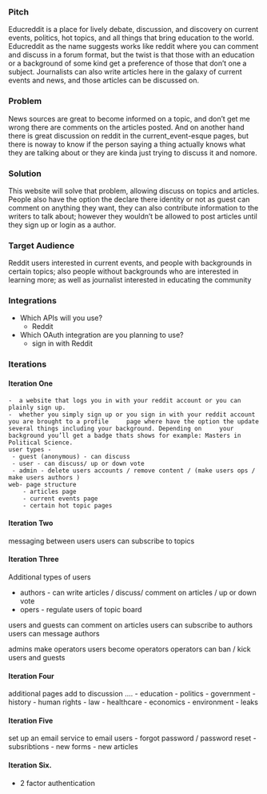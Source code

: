 ### Pitch

Educreddit is a place for lively debate, discussion, and discovery on current events, politics, hot topics, and all things that bring education to the world. Educreddit as the name suggests works like reddit where you can comment and discuss in a forum format, but the twist is that those with an education or a background of some kind get a preference of those that don’t one a subject. Journalists can also write articles here in the galaxy of current events and news, and those articles can be discussed on.

### Problem

News sources are great to become informed on a topic, and don’t get me wrong there are comments on the articles posted. And on another hand there is great discussion on reddit in the current_event-esque pages, but there is noway to know if the person saying a thing actually knows what they are talking about or they are kinda just trying to discuss it and nomore.

### Solution

This website will solve that problem, allowing discuss on topics and articles. People also have the option the declare there identity or not as guest can comment on anything they want, they can also contribute information to the writers to talk about; however they wouldn’t be allowed to post articles until they sign up or login as a author.

### Target Audience

Reddit users interested in current events, and people with backgrounds in certain topics; also people without backgrounds who are interested in learning more; as well as journalist interested in educating the community

### Integrations

* Which APIs will you use?
    - Reddit
* Which OAuth integration are you planning to use?
    - sign in with Reddit

### Iterations

#### Iteration One
    -  a website that logs you in with your reddit account or you can plainly sign up.
    -  whether you simply sign up or you sign in with your reddit account you are brought to a profile     page where have the option the update several things including your background. Depending on     your background you’ll get a badge thats shows for example: Masters in Political Science.
    user types -
     - guest (anonymous) - can discuss
     - user - can discuss/ up or down vote
     - admin - delete users accounts / remove content / (make users ops / make users authors )
    web- page structure
        - articles page
        - current events page
        - certain hot topic pages

#### Iteration Two
messaging between users
users can subscribe to topics

#### Iteration Three
Additional types of users
- authors - can write articles / discuss/ comment on articles / up or down vote
- opers - regulate users of topic board

users and guests can comment on articles
users can subscribe to authors
users can message authors

admins make operators
users become operators
operators can ban / kick  users and guests

#### Iteration Four

additional pages add to discussion ….
        - education
        - politics
        - government
        - history
        - human rights
        - law
        - healthcare
        - economics
        - environment
        - leaks

#### Iteration Five
set up an email service to email users
    - forgot password / password reset
    - subsribtions
    - new forms
    - new articles

#### Iteration Six.
- 2 factor authentication
